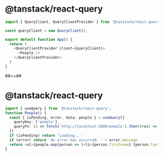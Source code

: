 <!-- .slide: class="with-code" -->

# @tanstack/react-query

```TypeScript
import { QueryClient, QueryClientProvider } from '@tanstack/react-query';

const queryClient = new QueryClient();

export default function App() {
  return (
    <QueryClientProvider client={queryClient}>
      <People />
    </QueryClientProvider>
  )
}

```

<!-- .element: class="big-code" -->

##==##

<!-- .slide: class="with-code" -->

# @tanstack/react-query

```TypeScript
import { useQuery } from '@tanstack/react-query';
function People() {
  const { isPending, error, data: people } = useQuery({
    queryKey: ['people'],
    queryFn: () => fetch('http://localhost:3000/people').then((res) => res.json()),
  })
  if (isPending) return 'Loading...'
  if (error) return 'An error has occurred: ' + error.message
  return <ul>{people.map(person => (<li>{person.firstname} {person.lastname}</li>))}</ul>;
}

```

<!-- .element: class="big-code" -->
